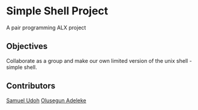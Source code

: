 # Simple Shell Project
A pair programming ALX project
## Objectives
Collaborate as a group and make our own limited version of the unix shell - simple shell.
## Contributors
[Samuel Udoh](urichard132@gmail.com)
[Olusegun Adeleke](https://github.com/osadeleke)
